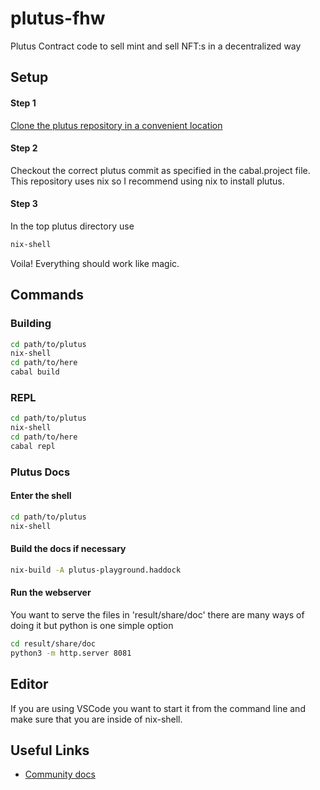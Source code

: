# plutus-fhw
Plutus Contract code to sell mint and sell NFT:s in a decentralized way

## Setup 

#### Step 1

[Clone the plutus repository in a convenient location](https://github.com/input-output-hk/plutus)

#### Step 2 

Checkout the correct plutus commit as specified in the cabal.project file. 
This repository uses nix so I recommend using nix to install plutus.

#### Step 3

In the top plutus directory use

```bash
nix-shell
```

Voila! Everything should work like magic.

## Commands

### Building

```bash
cd path/to/plutus
nix-shell
cd path/to/here
cabal build
```

### REPL

```bash
cd path/to/plutus
nix-shell
cd path/to/here
cabal repl
```

### Plutus Docs

#### Enter the shell

```bash
cd path/to/plutus
nix-shell
```

#### Build the docs if necessary

```bash
nix-build -A plutus-playground.haddock
```

#### Run the webserver

You want to serve the files in 'result/share/doc' there are many ways of doing it
but python is one simple option

```bash
cd result/share/doc
python3 -m http.server 8081
```

## Editor

If you are using VSCode you want to start it from the command line and make sure that you 
are inside of nix-shell.

## Useful Links

* [Community docs](https://docs.plutus-community.com/)